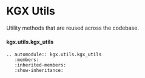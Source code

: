 # KGX Utils

Utility methods that are reused across the codebase.


#### kgx.utils.kgx_utils

```eval_rst
.. automodule:: kgx.utils.kgx_utils
   :members:
   :inherited-members:
   :show-inheritance:
```
